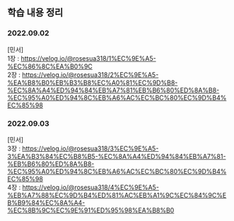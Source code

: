 ## 학습 내용 정리

### 2022.09.02
[민서] <br>
1장 : https://velog.io/@rosesua318/1%EC%9E%A5-%EC%86%8C%EA%B0%9C <br>
2장 : https://velog.io/@rosesua318/2%EC%9E%A5-%EA%B8%B0%EB%B3%B8%EC%A0%81%EC%9D%B8-%EC%8A%A4%ED%94%84%EB%A7%81%EB%B6%80%ED%8A%B8-%EC%95%A0%ED%94%8C%EB%A6%AC%EC%BC%80%EC%9D%B4%EC%85%98

### 2022.09.03
[민서] <br>
3장 : https://velog.io/@rosesua318/3%EC%9E%A5-3%EA%B3%84%EC%B8%B5-%EC%8A%A4%ED%94%84%EB%A7%81-%EB%B6%80%ED%8A%B8-%EC%95%A0%ED%94%8C%EB%A6%AC%EC%BC%80%EC%9D%B4%EC%85%98 <br>
4장 : https://velog.io/@rosesua318/4%EC%9E%A5-%EB%A7%88%EC%9D%B4%ED%81%AC%EB%A1%9C%EC%84%9C%EB%B9%84%EC%8A%A4-%EC%8B%9C%EC%9E%91%ED%95%98%EA%B8%B0 <br>
